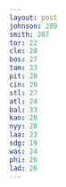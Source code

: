 ```yaml
---
layout: post
johnson: 209
smith: 207
tor: 22
cle: 28
bos: 27
tam: 33
pit: 28
cin: 20
stl: 27
atl: 24
bal: 33
kan: 28
nyy: 28
laa: 23
sdg: 19
was: 24
phi: 26
lad: 26
---
```

